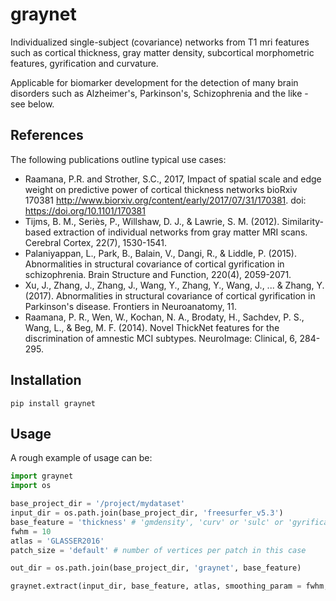 # graynet

Individualized single-subject (covariance) networks from T1 mri features such as cortical thickness, gray matter density, subcortical morphometric features, gyrification and curvature. 

Applicable for biomarker development for the detection of many brain disorders such as Alzheimer's, Parkinson's, Schizophrenia and the like - see below.

## References
The following publications outline typical use cases:
 * Raamana, P.R. and Strother, S.C., 2017, Impact of spatial scale and edge weight on predictive power of cortical thickness networks bioRxiv 170381 http://www.biorxiv.org/content/early/2017/07/31/170381. doi: https://doi.org/10.1101/170381
 * Tijms, B. M., Seriès, P., Willshaw, D. J., & Lawrie, S. M. (2012). Similarity-based extraction of individual networks from gray matter MRI scans. Cerebral Cortex, 22(7), 1530-1541.
 * Palaniyappan, L., Park, B., Balain, V., Dangi, R., & Liddle, P. (2015). Abnormalities in structural covariance of cortical gyrification in schizophrenia. Brain Structure and Function, 220(4), 2059-2071.
 * Xu, J., Zhang, J., Zhang, J., Wang, Y., Zhang, Y., Wang, J., ... & Zhang, Y. (2017). Abnormalities in structural covariance of cortical gyrification in Parkinson's disease. Frontiers in Neuroanatomy, 11.
 * Raamana, P. R., Wen, W., Kochan, N. A., Brodaty, H., Sachdev, P. S., Wang, L., & Beg, M. F. (2014). Novel ThickNet features for the discrimination of amnestic MCI subtypes. NeuroImage: Clinical, 6, 284-295.

## Installation

`pip install graynet`

## Usage

A rough example of usage can be:

```python
import graynet
import os

base_project_dir = '/project/mydataset'
input_dir = os.path.join(base_project_dir, 'freesurfer_v5.3')
base_feature = 'thickness' # 'gmdensity', 'curv' or 'sulc' or 'gyrification'
fwhm = 10
atlas = 'GLASSER2016'
patch_size = 'default' # number of vertices per patch in this case

out_dir = os.path.join(base_project_dir, 'graynet', base_feature)

graynet.extract(input_dir, base_feature, atlas, smoothing_param = fwhm, size = patch_size)

```
